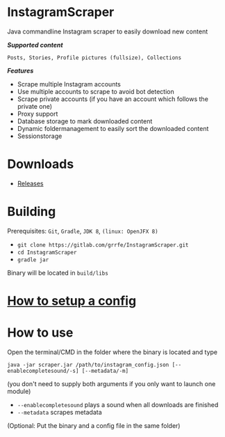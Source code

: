 # InstagramScraper

Java commandline Instagram scraper to easily download new content

***Supported content***

`Posts, Stories, Profile pictures (fullsize), Collections`

***Features***

* Scrape multiple Instagram accounts
* Use multiple accounts to scrape to avoid bot detection
* Scrape private accounts (if you have an account which follows the private one)
* Proxy support
* Database storage to mark downloaded content
* Dynamic foldermanagement to easily sort the downloaded content
* Sessionstorage 

# Downloads

* [Releases](https://gitlab.com/grrfe/InstagramScraper/-/releases)

# Building

Prerequisites: `Git`, `Gradle`, `JDK 8`, `(linux: OpenJFX 8)`

* `git clone https://gitlab.com/grrfe/InstagramScraper.git`
* `cd InstagramScraper`
* `gradle jar`

Binary will be located in `build/libs`

# [How to setup a config ](config_example/instagram_config_tutorial.md)

# How to use

Open the terminal/CMD in the folder where the binary is located and type


`java -jar scraper.jar /path/to/instagram_config.json [--enablecompletesound/-s] [--metadata/-m]`

(you don't need to supply both arguments if you only want to launch one module)

* `--enablecompletesound` plays a sound when all downloads are finished
* `--metadata` scrapes metadata

(Optional: Put the binary and a config file in the same folder)
